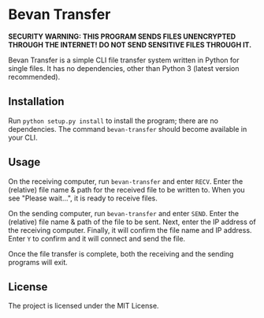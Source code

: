 # Bevan Transfer

**SECURITY WARNING: THIS PROGRAM SENDS FILES UNENCRYPTED THROUGH THE INTERNET! DO NOT SEND SENSITIVE FILES THROUGH IT.**

Bevan Transfer is a simple CLI file transfer system written in Python for single files. It has no dependencies, other than Python 3 (latest version recommended).

## Installation

Run `python setup.py install` to install the program; there are no dependencies. The command `bevan-transfer` should become available in your CLI.

## Usage

On the receiving computer, run `bevan-transfer` and enter `RECV`. Enter the (relative) file name & path for the received file to be written to. When you see "Please wait...", it is ready to receive files.

On the sending computer, run `bevan-transfer` and enter `SEND`. Enter the (relative) file name & path of the file to be sent. Next, enter the IP address of the receiving computer. Finally, it will confirm the file name and IP address. Enter `Y` to confirm and it will connect and send the file.

Once the file transfer is complete, both the receiving and the sending programs will exit.

## License

The project is licensed under the MIT License.
